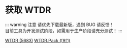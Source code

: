 # 获取 WTDR

::: warning 注意
请优先下载最新版，遇到 BUG 请反馈！     
目前工具为开发测试阶段，如需用于生产阶段请充分测试！
:::

[WTDR (5683)](https://www.lanzous.com/b0ejge1ej)
[WTDR.Pack (f9f1)](https://www.lanzous.com/b0ejge1gb)